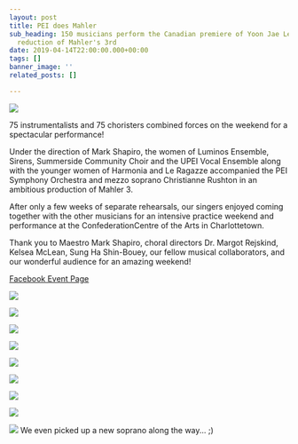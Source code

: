 ```yaml
---
layout: post
title: PEI does Mahler
sub_heading: 150 musicians perform the Canadian premiere of Yoon Jae Lee's orchestral
  reduction of Mahler's 3rd
date: 2019-04-14T22:00:00.000+00:00
tags: []
banner_image: ''
related_posts: []

---
```

![](/images/20190414_IMG_3145_fullstage.jpg)

75 instrumentalists and 75 choristers combined forces on the weekend for a spectacular performance!

Under the direction of Mark Shapiro, the women of Luminos Ensemble, Sirens, Summerside Community Choir and the UPEI Vocal Ensemble along with the younger women of Harmonia and Le Ragazze accompanied the PEI Symphony Orchestra and mezzo soprano Christianne Rushton in an ambitious production of Mahler 3.

After only a few weeks of separate rehearsals, our singers enjoyed coming together with the other musicians for an intensive practice weekend and performance at the ConfederationCentre  of the Arts in Charlottetown.

Thank you to Maestro Mark Shapiro, choral directors Dr. Margot Rejskind, Kelsea McLean, Sung Ha Shin-Bouey, our fellow musical collaborators, and our wonderful audience for an amazing weekend!

[Facebook Event Page](https://www.facebook.com/events/2369100906441838/)

![](/images/20190414_185314.jpg)

![](/images/20190414_185039.jpg)

![](/images/20190411_211435.jpg)

![](/images/20190411_205754.jpg)

![](/images/20190413_151200.jpg)

![](/images/20190415_000000.jpg)

![](/images/20190414_141555.jpg)

![](/images/20190414_000000.jpg)

![](/images/20190414_132717.jpg) We even picked up a new soprano along the way...  ;)
